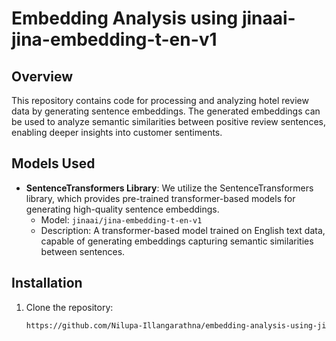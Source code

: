 # Embedding Analysis using jinaai-jina-embedding-t-en-v1


## Overview

This repository contains code for processing and analyzing hotel review data by generating sentence embeddings. The generated embeddings can be used to analyze semantic similarities between positive review sentences, enabling deeper insights into customer sentiments.

## Models Used

- **SentenceTransformers Library**: We utilize the SentenceTransformers library, which provides pre-trained transformer-based models for generating high-quality sentence embeddings.
    - Model: `jinaai/jina-embedding-t-en-v1`
    - Description: A transformer-based model trained on English text data, capable of generating embeddings capturing semantic similarities between sentences.

## Installation

1. Clone the repository:

   ```bash
   https://github.com/Nilupa-Illangarathna/embedding-analysis-using-jinaai-jina-embedding-t-en-v1.git
